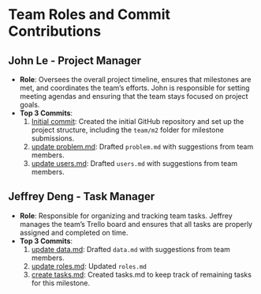 # Team Roles and Commit Contributions

## John Le - Project Manager
- **Role**: Oversees the overall project timeline, ensures that milestones are met, and coordinates the team’s efforts. John is responsible for setting meeting agendas and ensuring that the team stays focused on project goals.
- **Top 3 Commits**:
  1. [Initial commit](https://github.com/johncle/CS326Team7/commit/7ffef6cc63f027a5ad35c68cec22401b6f9279b6): Created the initial GitHub repository and set up the project structure, including the `team/m2` folder for milestone submissions.
  2. [update problem.md](https://github.com/johncle/CS326Team7/commit/b23457f3797324eac858844615f7c51ba3308fb8): Drafted `problem.md` with suggestions from team members.
  3. [update users.md](https://github.com/johncle/CS326Team7/commit/bc74cfcf82c27a65a7dbfad1c777fe599d15acd8): Drafted `users.md` with suggestions from team members.

## Jeffrey Deng - Task Manager
- **Role**: Responsible for organizing and tracking team tasks. Jeffrey manages the team’s Trello board and ensures that all tasks are properly assigned and completed on time.
- **Top 3 Commits**:
  1. [update data.md](https://github.com/johncle/CS326Team7/commit/77e66dcd282025d7128ca9f0e408ac1ad27d6bb7): Drafted `data.md` with suggestions from team members.
  2. [update roles.md](https://github.com/johncle/CS326Team7/commit/d277b30b7f3049924648015d8f6586fce3c8d9fc): Updated `roles.md`
  3. [create tasks.md](https://github.com/johncle/CS326Team7/commit/9144d9703d3ebeb0aedfcf54a03cad10d4a43171): Created tasks.md to keep track of remaining tasks for this milestone.